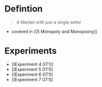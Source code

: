 # Defintion
> A Market with just a single seller

- covered in [[5 Monopoly and Monopsony]]

# Experiments
- [[Experiment 4 GT1]]
- [[Experiment 5 GT1]]
- [[Experiment 6 GT1]]
- [[Experiment 7 GT1]]

